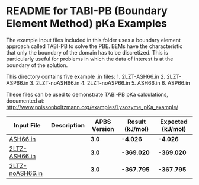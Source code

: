 README for TABI-PB (Boundary Element Method) pKa Examples
=========================================================

The example input files included in this folder uses a boundary element approach called
TABI-PB to solve the PBE. BEMs have the characteristic that only the boundary of the
domain has to be discretized. This is particularly useful for problems in which the data
of interest is at the boundary of the solution.

This directory contains five example .in files:
        1. 2LZT-ASH66.in
        2. 2LZT-ASP66.in
        3. 2LZT-noASH66.in
        4. 2LZT-noASP66.in
        5. ASH66.in
        6. ASP66.in

These files can be used to demonstrate TABI-PB pKa calculations, documented at:
http://www.poissonboltzmann.org/examples/Lysozyme_pKa_example/

Input File | Description | APBS Version| Result (kJ/mol)| Expected (kJ/mol)
---|---|---|---|---
[ASH66.in](ASH66.in)|| **3.0**| **-4.026**| **-4.026**
[2LTZ-ASH66.in](2LTZ-ASH66.in)|| **3.0**| **-369.020**| **-369.020**
[2LTZ-noASH66.in](2LTZ-noASH66.in)|| **3.0**| **-367.795**| **-367.795**
